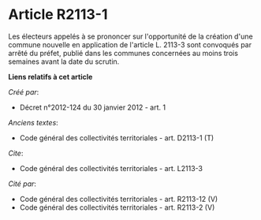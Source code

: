 # Article R2113-1

Les électeurs appelés à se prononcer sur l'opportunité de la création d'une commune nouvelle en application de l'article L.
2113-3 sont convoqués par arrêté du préfet, publié dans les communes concernées au moins trois semaines avant la date du
scrutin.

**Liens relatifs à cet article**

_Créé par_:

  - Décret n°2012-124 du 30 janvier 2012 - art. 1

_Anciens textes_:

  - Code général des collectivités territoriales - art. D2113-1 (T)

_Cite_:

  - Code général des collectivités territoriales - art. L2113-3

_Cité par_:

  - Code général des collectivités territoriales - art. R2113-12 (V)
  - Code général des collectivités territoriales - art. R2113-2 (V)
